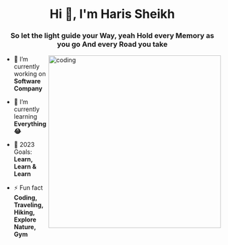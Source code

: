 <h1 align="center">Hi 👋, I'm Haris Sheikh</h1>
<h3 align="center">So let the light guide your Way, yeah Hold every Memory as you go And every Road you take</h3>
<img align="right" alt="coding" width="400" src="https://cdn.dribbble.com/users/1162077/screenshots/3848914/programmer.gif">


- 🔭 I’m currently working on **Software Company**

- 🌱 I’m currently learning **Everything 😂**

- 🥅 2023 Goals: **Learn, Learn & Learn**

- ⚡ Fun fact **Coding, Traveling, Hiking, Explore Nature, Gym**
